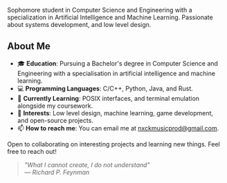 Sophomore student in Computer Science and Engineering with a specialization in Artificial Intelligence and Machine Learning. Passionate about systems development, and low level design.

## About Me

- 🎓 **Education**: Pursuing a Bachelor's degree in Computer Science and Engineering with a specialisation in artificial intelligence and machine learning.
- 💻 **Programming Languages**: C/C++, Python, Java, and Rust.
- 🌱 **Currently Learning**: POSIX interfaces, and terminal emulation alongside my coursework.
- 🚀 **Interests**: Low level design, machine learning, game development, and open-source projects.
- 📫 **How to reach me**: You can email me at nxckmusicprod@gmail.com.

Open to collaborating on interesting projects and learning new things. Feel free to reach out!

> *"What I cannot create, I do not understand"*  
> *— Richard P. Feynman*
